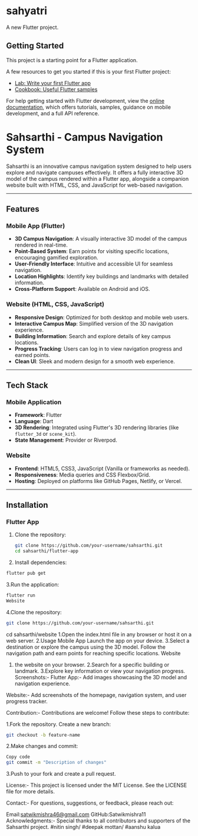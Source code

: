 # sahyatri

A new Flutter project.

## Getting Started

This project is a starting point for a Flutter application.

A few resources to get you started if this is your first Flutter project:

- [Lab: Write your first Flutter app](https://docs.flutter.dev/get-started/codelab)
- [Cookbook: Useful Flutter samples](https://docs.flutter.dev/cookbook)

For help getting started with Flutter development, view the
[online documentation](https://docs.flutter.dev/), which offers tutorials,
samples, guidance on mobile development, and a full API reference.
# Sahsarthi - Campus Navigation System

Sahsarthi is an innovative campus navigation system designed to help users explore and navigate campuses effectively. It offers a fully interactive 3D model of the campus rendered within a Flutter app, alongside a companion website built with HTML, CSS, and JavaScript for web-based navigation.

---

## Features

### Mobile App (Flutter)
- **3D Campus Navigation**: A visually interactive 3D model of the campus rendered in real-time.
- **Point-Based System**: Earn points for visiting specific locations, encouraging gamified exploration.
- **User-Friendly Interface**: Intuitive and accessible UI for seamless navigation.
- **Location Highlights**: Identify key buildings and landmarks with detailed information.
- **Cross-Platform Support**: Available on Android and iOS.

### Website (HTML, CSS, JavaScript)
- **Responsive Design**: Optimized for both desktop and mobile web users.
- **Interactive Campus Map**: Simplified version of the 3D navigation experience.
- **Building Information**: Search and explore details of key campus locations.
- **Progress Tracking**: Users can log in to view navigation progress and earned points.
- **Clean UI**: Sleek and modern design for a smooth web experience.

---

## Tech Stack

### Mobile Application
- **Framework**: Flutter
- **Language**: Dart
- **3D Rendering**: Integrated using Flutter's 3D rendering libraries (like `flutter_3d` or `scene_kit`).
- **State Management**: Provider or Riverpod.

### Website
- **Frontend**: HTML5, CSS3, JavaScript (Vanilla or frameworks as needed).
- **Responsiveness**: Media queries and CSS Flexbox/Grid.
- **Hosting**: Deployed on platforms like GitHub Pages, Netlify, or Vercel.

---

## Installation

### Flutter App
1. Clone the repository:
   ```bash
   git clone https://github.com/your-username/sahsarthi.git
   cd sahsarthi/flutter-app
   ```

2. Install dependencies:
 ```bash
flutter pub get
 ```
3.Run the application:
 ```bash
flutter run
Website
 ```
4.Clone the repository:
 ```bash
git clone https://github.com/your-username/sahsarthi.git
 ```
cd sahsarthi/website
1.Open the index.html file in any browser or host it on a web server.
2.Usage
Mobile App
Launch the app on your device.
3.Select a destination or explore the campus using the 3D model.
Follow the navigation path and earn points for reaching specific locations.
Website
1. the website on your browser.
2.Search for a specific building or landmark.
3.Explore key information or view your navigation progress.
Screenshots:-
Flutter App:-
Add images showcasing the 3D model and navigation experience.

Website:-
Add screenshots of the homepage, navigation system, and user progress tracker.

Contribution:-
Contributions are welcome! Follow these steps to contribute:

1.Fork the repository.
Create a new branch:
 ```bash
git checkout -b feature-name
 ```
2.Make changes and commit:
 ```bash
Copy code
git commit -m "Description of changes"
 ```
3.Push to your fork and create a pull request.

License:-
This project is licensed under the MIT License. See the LICENSE file for more details.

Contact:-
For questions, suggestions, or feedback, please reach out:

Email:satwikmishra46@gmail.com
GitHub:Satwikmishra11
Acknowledgments:-
Special thanks to all contributors and supporters of the Sahsarthi project.
#nitin singh/
#deepak mottan/
#aanshu kalua
